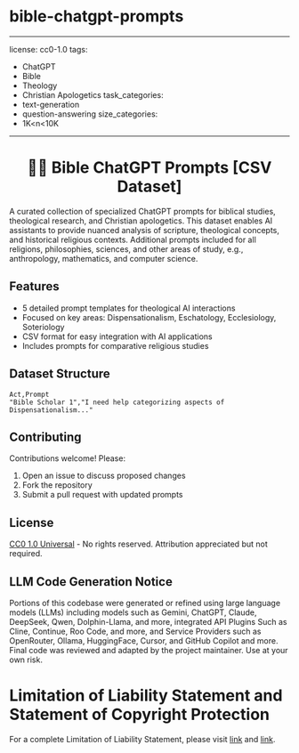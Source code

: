 # bible-chatgpt-prompts
---
license: cc0-1.0
tags:
- ChatGPT
- Bible
- Theology
- Christian Apologetics
task_categories:
- text-generation
- question-answering
size_categories:
- 1K<n<10K
---

<p align="center">
  <h1 align="center">🧠📖 Bible ChatGPT Prompts [CSV Dataset]</h1>
</p>

A curated collection of specialized ChatGPT prompts for biblical studies, theological research, and Christian apologetics. This dataset enables AI assistants to provide nuanced analysis of scripture, theological concepts, and historical religious contexts. Additional prompts included for all religions, philosophies, sciences, and other areas of study, e.g., anthropology, mathematics, and computer science.

## Features

- 5 detailed prompt templates for theological AI interactions
- Focused on key areas: Dispensationalism, Eschatology, Ecclesiology, Soteriology
- CSV format for easy integration with AI applications
- Includes prompts for comparative religious studies

## Dataset Structure
```
Act,Prompt
"Bible Scholar 1","I need help categorizing aspects of Dispensationalism..."
```


## Contributing
Contributions welcome! Please:
1. Open an issue to discuss proposed changes
2. Fork the repository
3. Submit a pull request with updated prompts

## License
[CC0 1.0 Universal](https://creativecommons.org/publicdomain/zero/1.0/) - No rights reserved. Attribution appreciated but not required.


## LLM Code Generation Notice

Portions of this codebase were generated or refined using large language models (LLMs) including models such as Gemini, ChatGPT, Claude, DeepSeek, Qwen, Dolphin-Llama, and more, integrated API Plugins Such as Cline, Continue, Roo Code, and more, and Service Providers such as OpenRouter, Ollama, HuggingFace, Cursor, and GitHub Copilot and more. Final code was reviewed and adapted by the project maintainer. Use at your own risk.

# Limitation of Liability Statement and Statement of Copyright Protection

For a complete Limitation of Liability Statement, please visit [link](https://docs.google.com/document/d/1F8WUkStTyV0ZcsjluN9WtvUm29hRzqNtZ7GcNX76acA/edit?usp=sharing) and [link](https://docs.google.com/document/d/1q4zYgmg0Aoo5_5znIlJDfmD7coEDaDh5KLCaxHiKQOI/edit?usp=sharing).

